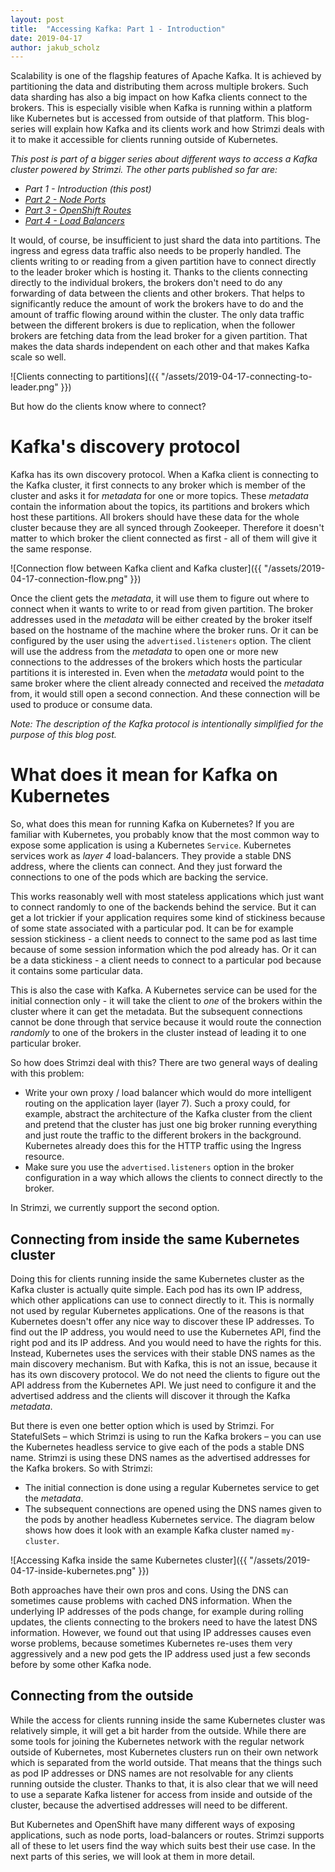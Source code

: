 ```yaml
---
layout: post
title:  "Accessing Kafka: Part 1 - Introduction"
date: 2019-04-17
author: jakub_scholz
---
```


Scalability is one of the flagship features of Apache Kafka.
It is achieved by partitioning the data and distributing them across multiple brokers.
Such data sharding has also a big impact on how Kafka clients connect to the brokers.
This is especially visible when Kafka is running within a platform like Kubernetes but is accessed from outside of that platform.
This blog-series will explain how Kafka and its clients work and how Strimzi deals with it to make it accessible for clients running outside of Kubernetes.

<!--more-->

_This post is part of a bigger series about different ways to access a Kafka cluster powered by Strimzi.
The other parts published so far are:_

* _Part 1 - Introduction (this post)_
* _[Part 2 - Node Ports](https://strimzi.io/2019/04/23/accessing-kafka-part-2.html)_
* _[Part 3 - OpenShift Routes](https://strimzi.io/2019/04/30/accessing-kafka-part-3.html)_
* _[Part 4 - Load Balancers](https://strimzi.io/2019/05/06/accessing-kafka-part-4.html)_

It would, of course, be insufficient to just shard the data into partitions.
The ingress and egress data traffic also needs to be properly handled.
The clients writing to or reading from a given partition have to connect directly to the leader broker which is hosting it.
Thanks to the clients connecting directly to the individual brokers, the brokers don't need to do any forwarding of data between the clients and other brokers.
That helps to significantly reduce the amount of work the brokers have to do and the amount of traffic flowing around within the cluster.
The only data traffic between the different brokers is due to replication, when the follower brokers are fetching data from the lead broker for a given partition.
That makes the data shards independent on each other and that makes Kafka scale so well.

![Clients connecting to partitions]({{ "/assets/2019-04-17-connecting-to-leader.png" }})

But how do the clients know where to connect?

# Kafka's discovery protocol

Kafka has its own discovery protocol.
When a Kafka client is connecting to the Kafka cluster, it first connects to any broker which is member of the cluster and asks it for _metadata_ for one or more topics.
These _metadata_ contain the information about the topics, its partitions and brokers which host these partitions.
All brokers should have these data for the whole cluster because they are all synced through Zookeeper.
Therefore it doesn't matter to which broker the client connected as first - all of them will give it the same response.

![Connection flow between Kafka client and Kafka cluster]({{ "/assets/2019-04-17-connection-flow.png" }})

Once the client gets the _metadata_, it will use them to figure out where to connect when it wants to write to or read from given partition.
The broker addresses used in the _metadata_ will be either created by the broker itself based on the hostname of the machine where the broker runs.
Or it can be configured by the user using the `advertised.listeners` option.
The client will use the address from the _metadata_ to open one or more new connections to the addresses of the brokers which hosts the particular partitions it is interested in.
Even when the _metadata_ would point to the same broker where the client already connected and received the _metadata_ from, it would still open a second connection.
And these connection will be used to produce or consume data.

_Note: The description of the Kafka protocol is intentionally simplified for the purpose of this blog post._

# What does it mean for Kafka on Kubernetes

So, what does this mean for running Kafka on Kubernetes?
If you are familiar with Kubernetes, you probably know that the most common way  to expose some application is using a Kubernetes `Service`.
Kubernetes services work as _layer 4_ load-balancers.
They provide a stable DNS address, where the clients can connect.
And they just forward the connections to one of the pods which are backing the service.

This works reasonably well with most stateless applications which just want to connect randomly to one of the backends behind the service.
But it can get a lot trickier if your application requires some kind of stickiness because of some state associated with a particular pod.
It can be for example session stickiness - a client needs to connect to the same pod as last time because of some session information which the pod already has.
Or it can be a data stickiness - a client needs to connect to a particular pod because it contains some particular data.

This is also the case with Kafka.
A Kubernetes service can be used for the initial connection only - it will take the client to _one_ of the brokers within the cluster where it can get the metadata.
But the subsequent connections cannot be done through that service because it would route the connection _randomly_ to one of the brokers in the cluster instead of leading it to one particular broker.

So how does Strimzi deal with this?
There are two general ways of dealing with this problem:
* Write your own proxy / load balancer which would do more intelligent routing on the application layer (layer 7). Such a proxy could, for example, abstract the architecture of the Kafka cluster from the client and pretend that the cluster has just one big broker running everything and just route the traffic to the different brokers in the background. Kubernetes already does this for the HTTP traffic using the Ingress resource.
* Make sure you use the `advertised.listeners` option in the broker configuration in a way which allows the clients to connect directly to the broker.

In Strimzi, we currently support the second option.

## Connecting from inside the same Kubernetes cluster

Doing this for clients running inside the same Kubernetes cluster as the Kafka cluster is actually quite simple.
Each pod has its own IP address, which other applications can use to connect directly to it. 
This is normally not used by regular Kubernetes applications.
One of the reasons is that Kubernetes doesn't offer any nice way to discover these IP addresses.
To find out the IP address, you would need to use the Kubernetes API, find the right pod and its IP address.
And you would need to have the rights for this.
Instead, Kubernetes uses the services with their stable DNS names as the main discovery mechanism.
But with Kafka, this is not an issue, because it has its own discovery protocol.
We do not need the clients to figure out the API address from the Kubernetes API.
We just need to configure it and the advertised address and the clients will discover it through the Kafka _metadata_.

But there is even one better option which is used by Strimzi.
For StatefulSets – which Strimzi is using to run the Kafka brokers – you can use the Kubernetes headless service to give each of the pods a stable DNS name.
Strimzi is using these DNS names as the advertised addresses for the Kafka brokers.
So with Strimzi:
* The initial connection is done using a regular Kubernetes service to get the _metadata_.
* The subsequent connections are opened using the DNS names given to the pods by another headless Kubernetes service.
The diagram below shows how does it look with an example Kafka cluster named `my-cluster`.

![Accessing Kafka inside the same Kubernetes cluster]({{ "/assets/2019-04-17-inside-kubernetes.png" }})

Both approaches have their own pros and cons.
Using the DNS can sometimes cause problems with cached DNS information.
When the underlying IP addresses of the pods change, for example during rolling updates, the clients connecting to the brokers need to have the latest DNS information.
However, we found out that using IP addresses causes even worse problems, because sometimes Kubernetes re-uses them very aggressively and a new pod gets the IP address used just a few seconds before by some other Kafka node.

## Connecting from the outside

While the access for clients running inside the same Kubernetes cluster was relatively simple, it will get a bit harder from the outside.
While there are some tools for joining the Kubernetes network with the regular network outside of Kubernetes, most Kubernetes clusters run on their own network which is separated from the world outside.
That means that the things such as pod IP addresses or DNS names are not resolvable for any clients running outside the cluster.
Thanks to that, it is also clear that we will need to use a separate Kafka listener for access from inside and outside of the cluster, because the advertised addresses will need to be different.

But Kubernetes and OpenShift have many different ways of exposing applications, such as node ports, load-balancers or routes.
Strimzi supports all of these to let users find the way which suits best their use case.
In the next parts of this series, we will look at them in more detail.
